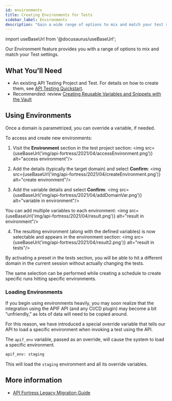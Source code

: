 ```yaml
---
id: environments
title: Creating Environments for Tests
sidebar_label: Environments
description: "Gain a wide range of options to mix and match your test settings with our latest Environments features."
---
```


import useBaseUrl from '@docusaurus/useBaseUrl';

Our Environment feature provides you with a range of options to mix and match your Test settings.


## What You'll Need
* An existing API Testing Project and Test. For details on how to create them, see [API Testing Quickstart](/api-testing/quickstart/).
* Recommended: review [Creating Reusable Variables and Snippets with the Vault](/api-testing/vault/)

## Using Environments

Once a domain is parametrized, you can override a variable, if needed.

To access and create new environments:

1. Visit the **Environment** section in the test project section:
  <img src={useBaseUrl('img/api-fortress/2021/04/accessEnvironment.png')} alt="access environment"/>

2. Add the details (typically the target domain) and select **Confirm**:
  <img src={useBaseUrl('img/api-fortress/2021/04/createEnvironment.png')} alt="create environment"/>

3. Add the variable details and select **Confirm**:
  <img src={useBaseUrl('img/api-fortress/2021/04/addDomainVar.png')} alt="variable in environment"/>

  You can add multiple variables to each environment:
  <img src={useBaseUrl('img/api-fortress/2021/04/result.png')} alt="result in environment"/>

4. The resulting environment (along with the defined variables) is now selectable and appears in the environment section:
  <img src={useBaseUrl('img/api-fortress/2021/04/result2.png')} alt="result in tests"/>

By activating a preset in the tests section, you will be able to hit a different domain in the current session without actually changing the tests.

The same selection can be performed while creating a schedule to create specific runs hitting specific environments.

### Loading Environments

If you begin using environments heavily, you may soon realize that the integration using the APIF API (and any CI/CD plugin) may become a bit “unfriendly,” as lots of data will need to be copied around.

For this reason, we have introduced a special override variable that tells our API to load a specific environment when invoking a test using the API.

The `apif_env` variable, passed as an override, will cause the system to load a specific environment.
```bash
apif_env: staging
```

This will load the `staging` environment and all its override variables.

## More information

* [API Fortress Legacy Migration Guide](/api-testing/legacy)
